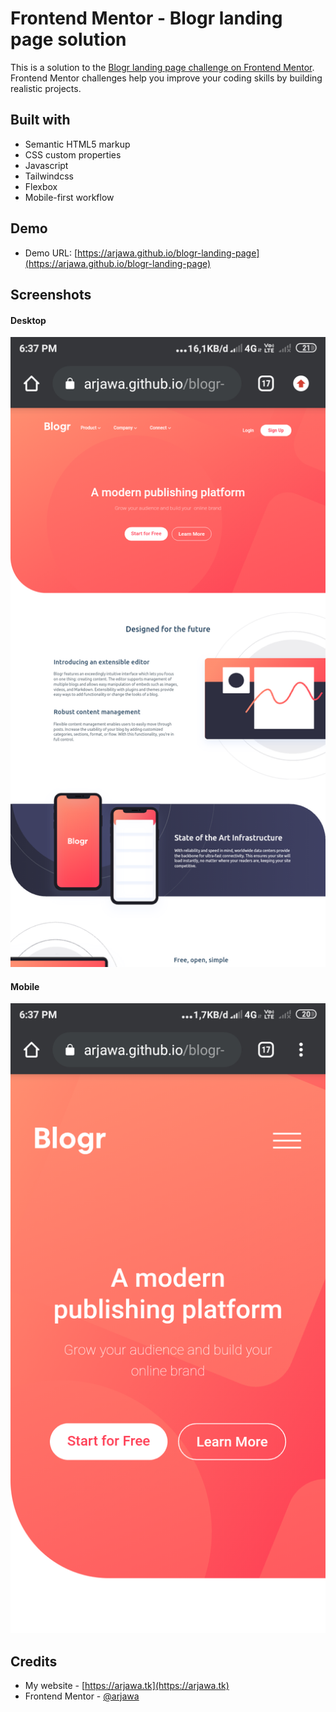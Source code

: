 # Frontend Mentor - Blogr landing page solution

This is a solution to the [Blogr landing page challenge on Frontend Mentor](https://www.frontendmentor.io/challenges/blogr-landing-page-EX2RLAApP). Frontend Mentor challenges help you improve your coding skills by building realistic projects. 

## Built with

- Semantic HTML5 markup
- CSS custom properties
- Javascript
- Tailwindcss
- Flexbox
- Mobile-first workflow

## Demo

- Demo URL: [https://arjawa.github.io/blogr-landing-page](https://arjawa.github.io/blogr-landing-page)

## Screenshots

#### Desktop
![Desktop version](screenshots/desktop.png)
#### Mobile
![Mobile version](screenshots/mobile.png)

## Credits

- My website - [https://arjawa.tk](https://arjawa.tk)
- Frontend Mentor - [@arjawa](https://www.frontendmentor.io/profile/arjawa)
